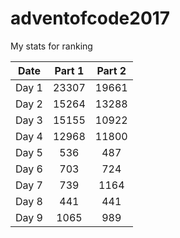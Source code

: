 # adventofcode2017

My stats for ranking

| Date   | Part 1 | Part 2|
| ------ |:------:|:-----:|
| Day 1  | 23307  | 19661 |
| Day 2  | 15264  | 13288 |
| Day 3  | 15155  | 10922 |
| Day 4  | 12968  | 11800 |
| Day 5  | 536    | 487   |
| Day 6  | 703    | 724   |
| Day 7  | 739    | 1164  |
| Day 8  | 441    | 441   |
| Day 9  | 1065   | 989   |